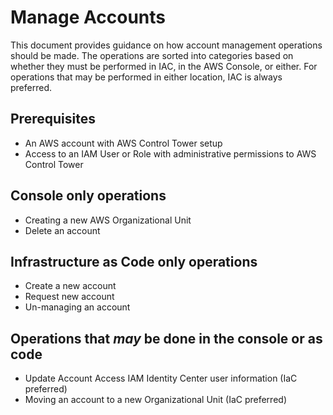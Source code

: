 # Manage Accounts

This document provides guidance on how account management operations should be made. The operations are sorted into categories based on whether they must be performed in IAC, in the AWS Console, or either. For operations that may be performed in either location, IAC is always preferred.

## Prerequisites

- An AWS account with AWS Control Tower setup
- Access to an IAM User or Role with administrative permissions to AWS Control Tower

## Console only operations

- Creating a new AWS Organizational Unit
- Delete an account

## Infrastructure as Code only operations

- Create a new account
- Request new account
- Un-managing an account

## Operations that _may_ be done in the console or as code

- Update Account Access IAM Identity Center user information (IaC preferred)
- Moving an account to a new Organizational Unit (IaC preferred)
